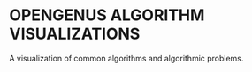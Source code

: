 # OPENGENUS ALGORITHM VISUALIZATIONS

A visualization of common algorithms and algorithmic problems.
